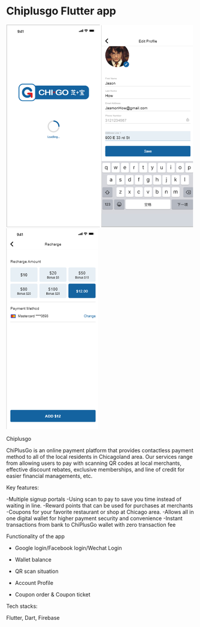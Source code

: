 # Chiplusgo Flutter app

![alt text](https://github.com/Rolemodel01291/chiplusgo-client-app/blob/master/blobs/client1.png?raw=true)
![alt text](https://github.com/Rolemodel01291/chiplusgo-client-app/blob/master/blobs/client04.png?raw=true)
![alt text](https://github.com/Rolemodel01291/chiplusgo-client-app/blob/master/blobs/client03.png?raw=true)

Chiplusgo

ChiPlusGo is an online payment platform that provides contactless payment method to all of the local residents in Chicagoland area. Our services range from allowing users to pay with scanning QR codes at local merchants, effective discount rebates, exclusive memberships, and line of credit for easier financial managements, etc.

Key features:

-Multiple signup portals
-Using scan to pay to save you time instead of waiting in line.
-Reward points that can be used for purchases at merchants
-Coupons for your favorite restaurant or shop at Chicago area.
-Allows all in one digital wallet for higher payment security and convenience
-Instant transactions from bank to ChiPlusGo wallet with zero transaction fee


Functionality of the app

- Google login/Facebook login/Wechat Login

- Wallet balance

- QR scan situation

- Account Profile

- Coupon order & Coupon ticket

Tech stacks:

Flutter, Dart, Firebase


